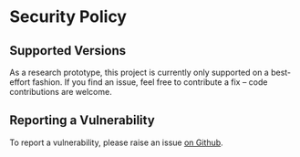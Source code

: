 # Security Policy

## Supported Versions

As a research prototype, this project is currently only supported on
a best-effort fashion. If you find an issue, feel free to contribute
a fix – code contributions are welcome.

## Reporting a Vulnerability

To report a vulnerability, please raise an issue [on Github](https://github.com/crashdump/covert/issues/new).
